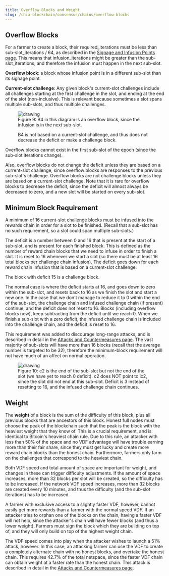 ```yaml
---
title: Overflow Blocks and Weight
slug: /chia-blockchain/consensus/chains/overflow-blocks
---
```


## Overflow Blocks

For a farmer to create a block, their required_iterations must be less than sub-slot_iterations / 64, as described in the [Signage and Infusion Points page](/chia-blockchain/consensus/chains/signage-and-infusion-points). This means that infusion_iterations might be greater than the sub-slot_iterations, and therefore the infusion must happen in the next sub-slot.

**Overflow block**: a block whose infusion point is in a different sub-slot than its signage point.

**Current-slot challenge**: Any given block's current-slot challenges include all
challenges starting at the first challenge in the slot, and ending at the end of the slot (non-inclusive).
This is relevant because sometimes a slot spans multiple sub-slots, and thus multiple challenges.

<figure>
<img src="/img/overflow.png" alt="drawing"/><figcaption>
Figure 9: B4 in this diagram is an overflow block, since the infusion is in the next sub-slot.

B4 is not based on a current-slot challenge, and thus does not decrease the deficit or make a challenge block.

</figcaption>
</figure>

Overflow blocks cannot exist in the first sub-slot of the epoch (since the sub-slot iterations change).

Also, overflow blocks do not change the deficit unless they are based on a current-slot challenge, since overflow blocks are responses to the previous sub-slot's challenge. Overflow blocks are not challenge blocks unless they are based on a current-slot challenge. Note that it is rare for overflow blocks to decrease the deficit, since the deficit will almost always be decreased to zero, and a new slot will be started on every sub-slot.

## Minimum Block Requirement

A minimum of 16 current-slot challenge blocks must be infused into the rewards chain in order for a slot to be finished. (Recall that a sub-slot has no such requirement, so a slot could span multiple sub-slots.)

The deficit is a number between 0 and 16 that is present at the start of a sub-slot, and is present for each finished block. This is defined as the number of reward chain blocks that we need to infuse in order to finish a slot. It is reset to 16 whenever we start a slot (so there must be at least 16 total blocks per challenge chain infusion). The deficit goes down for each reward chain infusion that is based on a current-slot challenge.

The block with deficit 15 is a challenge block.

The normal case is where the deficit starts at 16, and goes down to zero within the sub-slot, and resets back to 16 as we finish the slot and start a new one. In the case that we don't manage to reduce it to 0 within the end of the sub-slot, the challenge chain and infused challenge chain (if present) continue, and the deficit does not reset to 16. Blocks (including overflow blocks now), keep subtracting from the deficit until we reach 0. When we finish a sub-slot with a zero deficit, the infused challenge chain is included into the challenge chain, and the deficit is reset to 16.

This requirement was added to discourage long-range attacks, and is described in detail in the [Attacks and Countermeasures page](/chia-blockchain/consensus/attacks-and-countermeasures#majority). The vast majority of sub-slots will have more than 16 blocks (recall that the average number is targeted to be 32), therefore the minimum-block requirement will not have much of an affect on normal operation.

<figure>
<img src="/img/deficit.png" alt="drawing"/><figcaption>
Figure 10: c2 is the end of the sub-slot but not the end of the slot (we have yet to reach 0 deficit). c2 does NOT point to ic2, since the slot did not end at this sub-slot.
Deficit is 3 instead of resetting to 16, and the infused challenge chain continues.
</figcaption>
</figure>

## Weight

The **weight** of a block is the sum of the difficulty of this block, plus all previous blocks that are ancestors of this block. Honest full nodes must choose the peak of the blockchain such that the peak is the block with the heaviest weight that they know of. This is a crucial requirement, and is identical to Bitcoin's heaviest chain rule. Due to this rule, an attacker with less than 50% of the space and no VDF advantage will have trouble earning more than their fair share, since they must get lucky and create more reward chain blocks than the honest chain. Furthermore, farmers only farm on the challenges that correspond to the heaviest chain.

Both VDF speed and total amount of space are important for weight, and changes in these can trigger difficulty adjustments. If the amount of space increases, more than 32 blocks per slot will be created, so the difficulty has to be increased. If the network VDF speed increases, more than 32 blocks are created every 10 minutes, and thus the difficulty (and the sub-slot iterations) has to be increased.

A farmer with exclusive access to a slightly faster VDF, however, cannot easily get more rewards than a farmer with the normal speed VDF. If an attacker tries to orphan one of the blocks on the chain, having a faster VDF will not help, since the attacker's chain will have fewer blocks (and thus a lower weight). Farmers must sign the block which they are building on top of, and they will only build on top of the highest weight chain.

The VDF speed comes into play when the attacker wishes to launch a 51% attack, however. In this case, an attacking farmer can use the VDF to create a completely alternate chain with no honest blocks, and overtake the honest chain. This requires 42.7% of the total netspace, since the faster VDF chain can obtain weight at a faster rate than the honest chain. This attack is described in detail in the [Attacks and Countermeasures page](/chia-blockchain/consensus/attacks-and-countermeasures#faster-timelord).
